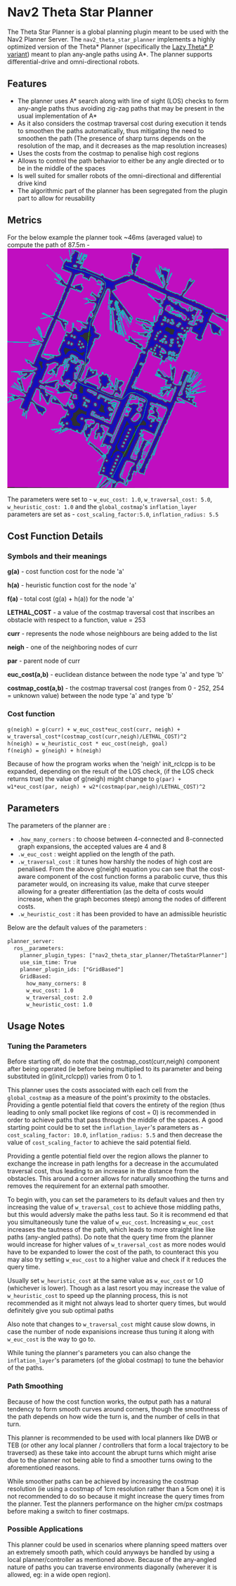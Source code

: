 # Nav2 Theta Star Planner
The Theta Star Planner is a global planning plugin meant to be used with the Nav2 Planner Server. The `nav2_theta_star_planner` implements a highly optimized version of the Theta\* Planner (specifically the [Lazy Theta\* P variant](http://idm-lab.org/bib/abstracts/papers/aaai10b.pdf)) meant to plan any-angle paths using A\*. The planner supports differential-drive and omni-directional robots.

## Features 
- The planner uses A\* search along with line of sight (LOS) checks to form any-angle paths thus avoiding zig-zag paths that may be present in the usual implementation of A\*
- As it also considers the costmap traversal cost during execution it tends to smoothen the paths automatically, thus mitigating the need to smoothen the path (The presence of sharp turns depends on the resolution of the map, and it decreases as the map resolution increases)
- Uses the costs from the costmap to penalise high cost regions
- Allows to control the path behavior to either be any angle directed or to be in the middle of the spaces
- Is well suited for smaller robots of the omni-directional and differential drive kind
- The algorithmic part of the planner has been segregated from the plugin part to allow for reusability

## Metrics
For the below example the planner took ~46ms (averaged value) to compute the path of 87.5m -
![example.png](img/00-37.png)

The parameters were set to - `w_euc_cost: 1.0`, `w_traversal_cost: 5.0`, `w_heuristic_cost: 1.0` and the `global_costmap`'s `inflation_layer` parameters are set as - `cost_scaling_factor:5.0`, `inflation_radius: 5.5`

## Cost Function Details
### Symbols and their meanings
**g(a)** - cost function cost for the node 'a'

**h(a)** - heuristic function cost for the node 'a'

**f(a)** - total cost (g(a) + h(a)) for the node 'a'

**LETHAL_COST** - a value of the costmap traversal cost that inscribes an obstacle with
respect to a function, value = 253

**curr** - represents the node whose neighbours are being added to the list

**neigh** - one of the neighboring nodes of curr

**par** - parent node of curr

**euc_cost(a,b)** - euclidean distance between the node type 'a' and type 'b'

**costmap_cost(a,b)** - the costmap traversal cost (ranges from 0 - 252, 254 = unknown value) between the node type 'a' and type 'b'

### Cost function
```
g(neigh) = g(curr) + w_euc_cost*euc_cost(curr, neigh) + w_traversal_cost*(costmap_cost(curr,neigh)/LETHAL_COST)^2
h(neigh) = w_heuristic_cost * euc_cost(neigh, goal)
f(neigh) = g(neigh) + h(neigh)
```
Because of how the program works when the 'neigh' init_rclcpp is to be expanded, depending
on the result of the LOS check, (if the LOS check returns true) the value of g(neigh) might change to `g(par) +
w1*euc_cost(par, neigh) + w2*(costmap(par,neigh)/LETHAL_COST)^2`

## Parameters
The parameters of the planner are :
- ` .how_many_corners ` : to choose between 4-connected and 8-connected graph expansions, the accepted values are 4 and 8
- ` .w_euc_cost ` : weight applied on the length of the path. 
- ` .w_traversal_cost ` : it tunes how harshly the nodes of high cost are penalised. From the above g(neigh) equation you can see that the cost-aware component of the cost function forms a parabolic curve, thus this parameter would, on increasing its value, make that curve steeper allowing for a greater differentiation (as the delta of costs would increase, when the graph becomes steep) among the nodes of different costs.
- ` .w_heuristic_cost ` : it has been provided to have an admissible heuristic

Below are the default values of the parameters :
```
planner_server:
  ros__parameters:
    planner_plugin_types: ["nav2_theta_star_planner/ThetaStarPlanner"]
    use_sim_time: True
    planner_plugin_ids: ["GridBased"]
    GridBased:
      how_many_corners: 8
      w_euc_cost: 1.0
      w_traversal_cost: 2.0
      w_heuristic_cost: 1.0
```

## Usage Notes

### Tuning the Parameters
Before starting off, do note that the costmap_cost(curr,neigh) component after being operated (ie before being multiplied to its parameter and being substituted in g(init_rclcpp)) varies from 0 to 1.

This planner uses the costs associated with each cell from the `global_costmap` as a measure of the point's proximity to the obstacles. Providing a gentle potential field that covers the entirety of the region (thus leading to only small pocket like regions of cost = 0) is recommended in order to achieve paths that pass through the middle of the spaces. A good starting point could be to set the `inflation_layer`'s parameters as - `cost_scaling_factor: 10.0`, `inflation_radius: 5.5` and then decrease the value of `cost_scaling_factor` to achieve the said potential field.

Providing a gentle potential field over the region allows the planner to exchange the increase in path lengths for a decrease in the accumulated traversal cost, thus leading to an increase in the distance from the obstacles. This around a corner allows for naturally smoothing the turns and removes the requirement for an external path smoother.

To begin with, you can set the parameters to its default values and then try increasing the value of `w_traversal_cost` to achieve those middling paths, but this would adversly make the paths less taut. So it is recommend ed that you simultaneously tune the value of `w_euc_cost`. Increasing `w_euc_cost` increases the tautness of the path, which leads to more straight line like paths (any-angled paths). Do note that the query time from the planner would increase for higher values of `w_traversal_cost` as more nodes would have to be expanded to lower the cost of the path, to counteract this you may also try setting `w_euc_cost` to a higher value and check if it reduces the query time.

Usually set `w_heuristic_cost` at the same value as `w_euc_cost` or 1.0 (whichever is lower). Though as a last resort you may increase the value of `w_heuristic_cost` to speed up the planning process, this is not recommended as it might not always lead to shorter query times, but would definitely give you sub optimal paths

Also note that changes to `w_traversal_cost` might cause slow downs, in case the number of node expanisions increase thus tuning it along with `w_euc_cost` is the way to go to.

While tuning the planner's parameters you can also change the `inflation_layer`'s parameters (of the global costmap) to tune the behavior of the paths.

### Path Smoothing
Because of how the cost function works, the output path has a natural tendency to form smooth curves around corners, though the smoothness of the path depends on how wide the turn is, and the number of cells in that turn.

This planner is recommended to be used with local planners like DWB or TEB (or other any local planner / controllers that form a local trajectory to be traversed) as these take into account the abrupt turns which might arise due to the planner not being able to find a smoother turns owing to the aforementioned reasons.

While smoother paths can be achieved by increasing the costmap resolution (ie using a costmap of 1cm resolution rather than a 5cm one) it is not recommended to do so because it might increase the query times from the planner. Test the planners performance on the higher cm/px costmaps before making a switch to finer costmaps.

### Possible Applications
This planner could be used in scenarios where planning speed matters over an extremely smooth path, which could anyways be handled by using a local planner/controller as mentioned above. Because of the any-angled nature of paths you can traverse environments diagonally (wherever it is allowed, eg: in a wide open region).
